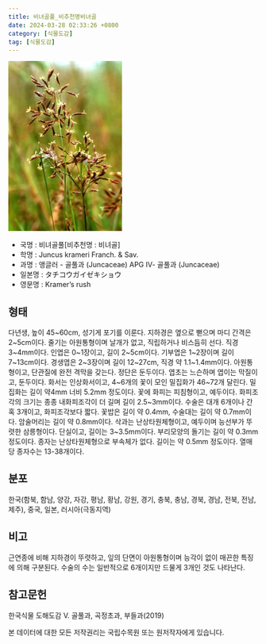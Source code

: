 ```yaml
---
title: 비녀골풀_비추천명비녀골
date: 2024-03-28 02:33:26 +0800
category: [식물도감]
tag: [식물도감]
---
```




![비녀골풀[비추천명 : 비녀골]](/assets/img/fileUpload/plants/basic/Juncaceae/Juncus/5906/1_th2.JPG)
- 국명 : 비녀골풀[비추천명 : 비녀골]
- 학명 : Juncus krameri Franch. & Sav.
- 과명 : 앵글러 - 골풀과 (Juncaceae) APG Ⅳ- 골풀과 (Juncaceae)
- 일본명 : タチコウガイゼキショウ
- 영문명 : Kramer’s rush


## 형태
다년생, 높이 45~60cm, 성기게 포기를 이룬다. 지하경은 옆으로 뻗으며 마디 간격은 2~5cm이다. 줄기는 아원통형이며 날개가 없고, 직립하거나 비스듬히 선다. 직경 3~4mm이다. 인엽은 0~1장이고, 길이 2~5cm이다. 기부엽은 1~2장이며 길이 7~13cm이다. 경생엽은 2~3장이며 길이 12~27cm, 직경 약 1.1~1.4mm이다. 아원통형이고, 단관질에 완전 격막을 갖는다. 정단은 둔두이다. 엽초는 느슨하며 엽이는 막질이고, 둔두이다. 화서는 인상화서이고, 4~6개의 꽃이 모인 밀집화가 46~72개 달린다. 밀집화는 길이 약4mm 너비 5.2mm 정도이다. 꽃에 화피는 피침형이고, 예두이다. 화피조각의 크기는 종종 내화피조각이 더 길며 길이 2.5~3mm이다. 수술은 대개 6개이나 간혹 3개이고, 화피조각보다 짧다. 꽃밥은 길이 약 0.4mm, 수술대는 길이 약 0.7mm이다. 암술머리는 길이 약 0.8mm이다. 삭과는 난상타원체형이고, 예두이며 능선부가 뚜렷한 삼릉형이다. 단실이고, 길이는 3~3.5mm이다. 부리모양의 돌기는 길이 약 0.3mm 정도이다. 종자는 난상타원체형으로 부속체가 없다. 길이는 약 0.5mm 정도이다. 열매 당 종자수는 13-38개이다.
## 분포
한국(함북, 함남, 양강, 자강, 평남, 황남, 강원, 경기, 충북, 충남, 경북, 경남, 전북, 전남, 제주), 중국, 일본, 러시아(극동지역)
## 비고
근연종에 비해 지하경이 뚜렷하고, 잎의 단면이 아원통형이며 능각이 없이 매끈한 특징에 의해 구분된다. 수술의 수는 일반적으로 6개이지만 드물게 3개인 것도 나타난다.
## 참고문헌
한국식물 도해도감 Ⅴ. 골풀과, 곡정초과, 부들과(2019)






본 데이터에 대한 모든 저작권리는 국립수목원 또는 원저작자에게 있습니다.
